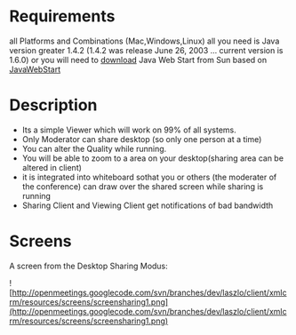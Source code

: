 # Requirements #

all Platforms and Combinations (Mac,Windows,Linux) all you need is Java version greater 1.4.2 (1.4.2 was release June 26, 2003 ... current version is 1.6.0) or you will need to [download](http://java.sun.com/products/javawebstart/download.jsp) Java Web Start from Sun based on [JavaWebStart](http://java.sun.com/products/javawebstart/)

# Description #

  * Its a simple Viewer which will work on 99% of all systems.
  * Only Moderator can share desktop (so only one person at a time)
  * You can alter the Quality while running.
  * You will be able to zoom to a area on your desktop(sharing area can be altered in client)
  * it is integrated into whiteboard sothat you or others (the moderater of the conference)  can draw over the shared screen while sharing is running
  * Sharing Client and Viewing Client get notifications of bad bandwidth

# Screens #
A screen from the Desktop Sharing Modus:

![http://openmeetings.googlecode.com/svn/branches/dev/laszlo/client/xmlcrm/resources/screens/screensharing1.png](http://openmeetings.googlecode.com/svn/branches/dev/laszlo/client/xmlcrm/resources/screens/screensharing1.png)